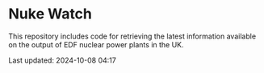 # Nuke Watch

This repository includes code for retrieving the latest information available on the output of EDF nuclear power plants in the UK.

Last updated: 2024-10-08 04:17